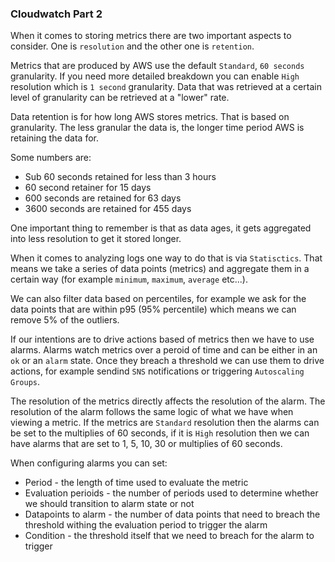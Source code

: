### Cloudwatch Part 2

When it comes to storing metrics there are two important aspects to consider. One is `resolution` and the other one is `retention`.

Metrics that are produced by AWS use the default `Standard`, `60 seconds` granularity. If you need more detailed breakdown you can enable `High` resolution which is `1 second` granularity. Data that was retrieved at a certain level of granularity can be retrieved at a "lower" rate.

Data retention is for how long AWS stores metrics. That is based on granularity. The less granular the data is, the longer time period AWS is retaining the data for.

Some numbers are:

- Sub 60 seconds retained for less than 3 hours
- 60 second retainer for 15 days
- 600 seconds are retained for 63 days
- 3600 seconds are retained for 455 days

One important thing to remember is that as data ages, it gets aggregated into less resolution to get it stored longer.

When it comes to analyzing logs one way to do that is via `Statisctics`. That means we take a series of data points (metrics) and aggregate them in a certain way (for example `minimum`, `maximum`, `average` etc...).

We can also filter data based on percentiles, for example we ask for the data points that are within p95 (95% percentile) which means we can remove 5% of the outliers.

If our intentions are to drive actions based of metrics then we have to use alarms. Alarms watch metrics over a peroid of time and can be either in an `ok` or an `alarm` state. Once they breach a threshold we can use them to drive actions, for example sendind `SNS` notifications or triggering `Autoscaling Groups`. 

The resolution of the metrics directly affects the resolution of the alarm. The resolution of the alarm follows the same logic of what we have when viewing a metric. If the metrics are `Standard` resolution then the alarms can be set to the multiplies of 60 seconds, if it is `High` resolution then we can have alarms that are set to 1, 5, 10, 30 or multiplies of 60 seconds.

When configuring alarms you can set:

- Period - the length of time used to evaluate the metric
- Evaluation perioids - the number of periods used to determine whether we should transition to alarm state or not
- Datapoints to alarm - the number of data points that need to breach the threshold withing the evaluation period to trigger the alarm
- Condition - the threshold itself that we need to breach for the alarm to trigger
